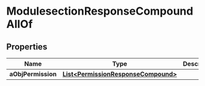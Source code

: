 

# ModulesectionResponseCompoundAllOf


## Properties

| Name | Type | Description | Notes |
|------------ | ------------- | ------------- | -------------|
|**aObjPermission** | [**List&lt;PermissionResponseCompound&gt;**](PermissionResponseCompound.md) |  |  [optional] |




